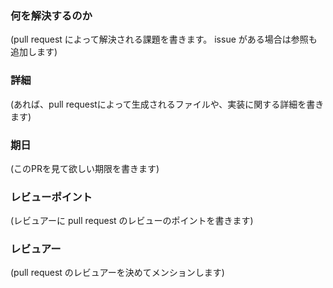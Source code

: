 ### 何を解決するのか

(pull request によって解決される課題を書きます。 issue がある場合は参照も追加します)

### 詳細

(あれば、pull requestによって生成されるファイルや、実装に関する詳細を書きます)

### 期日

(このPRを見て欲しい期限を書きます)

### レビューポイント

(レビュアーに pull request のレビューのポイントを書きます)

### レビュアー

(pull request のレビュアーを決めてメンションします)
